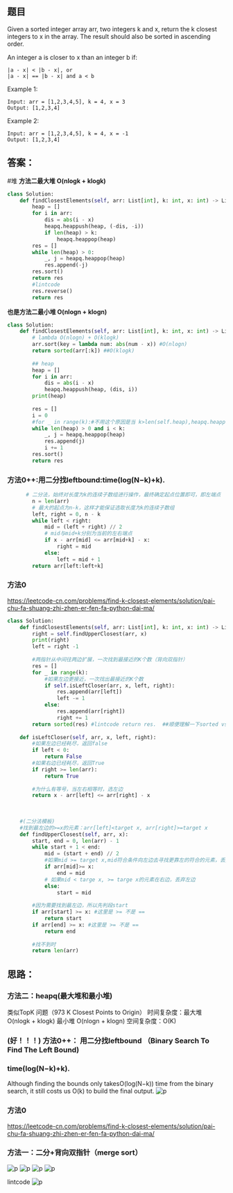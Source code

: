 ## 题目
Given a sorted integer array arr, two integers k and x, return the k closest integers to x in the array. The result should also be sorted in ascending order.

An integer a is closer to x than an integer b if:
```
|a - x| < |b - x|, or
|a - x| == |b - x| and a < b
 ```

Example 1:
```
Input: arr = [1,2,3,4,5], k = 4, x = 3
Output: [1,2,3,4]
```
Example 2:
```
Input: arr = [1,2,3,4,5], k = 4, x = -1
Output: [1,2,3,4]
```


## 答案：
#堆
**方法二最大堆 O(nlogk + klogk)**
```python
class Solution:
    def findClosestElements(self, arr: List[int], k: int, x: int) -> List[int]:
        heap = []
        for i in arr:
            dis = abs(i - x)
            heapq.heappush(heap, (-dis, -i))
            if len(heap) > k:
                heapq.heappop(heap)
        res = []
        while len(heap) > 0:
            _, j = heapq.heappop(heap)
            res.append(-j)
        res.sort()
        return res
        #lintcode
        res.reverse()
        return res
```
**也是方法二最小堆 O(nlogn + klogn)**
```python
class Solution:
    def findClosestElements(self, arr: List[int], k: int, x: int) -> List[int]:
        # lambda O(nlogn) + O(klogk)
        arr.sort(key = lambda num: abs(num - x)) #O(nlogn)
        return sorted(arr[:k]) ##O(klogk)
        
        ## heap
        heap = []
        for i in arr:
            dis = abs(i - x)
            heapq.heappush(heap, (dis, i))
        print(heap)
        
        res = []
        i = 0
        #for _ in range(k):#不用这个原因是当 k>len(self.heap),heapq.heappop会Index error
        while len(heap) > 0 and i < k:
            _, j = heapq.heappop(heap)
            res.append(j)
            i += 1
        res.sort()
        return res

```

### 方法0++:用二分找leftbound:time(log(N−k)+k).
```python
      # 二分法，始终对长度为k的连续子数组进行操作，最终确定起点位置即可，即左端点
        n = len(arr)
        # 最大的起点为n-k，这样才能保证选取长度为k的连续子数组
        left, right = 0, n - k
        while left < right:
            mid = (left + right) // 2
            # mid与mid+k分别为当前的左右端点
            if x - arr[mid] <= arr[mid+k] - x:
                right = mid
            else:
                left = mid + 1
        return arr[left:left+k]
```
###  方法0

https://leetcode-cn.com/problems/find-k-closest-elements/solution/pai-chu-fa-shuang-zhi-zhen-er-fen-fa-python-dai-ma/

```python
class Solution:
    def findClosestElements(self, arr: List[int], k: int, x: int) -> List[int]:
        right = self.findUpperClosest(arr, x)
        print(right)
        left = right -1
        
        #两指针从中间往两边扩展，一次找到最接近的K个数（背向双指针）
        res = []
        for _ in range(k):
            #如果左边更接近，一次找出最接近的K个数
            if self.isLeftCloser(arr, x, left, right):
                res.append(arr[left])
                left -= 1
            else:
                res.append(arr[right])
                right += 1
        return sorted(res) #lintcode return res.  ##顺便理解一下sorted vs sort
    
    def isLeftCloser(self, arr, x, left, right):
        #如果左边已经耗尽，返回false
        if left < 0:
            return False
        #如果右边已经耗尽，返回True
        if right >= len(arr):
            return True
        
        #为什么有等号，当左右相等时，选左边
        return x - arr[left] <= arr[right] - x
    
        
     
    #(二分法模板)
    #找到最左边的>=x的元素：arr[left]<target x, arr[right]>=target x
    def findUpperClosest(self, arr, x):
        start, end = 0, len(arr) - 1
        while start + 1 < end:
            mid = (start + end) // 2
            #如果mid >= target x,mid符合条件向左边去寻找更靠左的符合的元素，丢弃右边
            if arr[mid]>= x:
                end = mid
            # 如果mid < targe x, >= targe x的元素在右边，丢弃左边
            else:
                start = mid
            
        #因为需要找到最左边，所以先判段start
        if arr[start] >= x: #这里是 >= 不是 ==
            return start
        if arr[end] >= x: #这里是 >= 不是 ==
            return end
        
        #找不到时
        return len(arr)
```               
                

## 思路：

### 方法二：heapq(最大堆和最小堆)
类似TopK 问题（973 K Closest Points to Origin）
时间复杂度：最大堆 O(nlogk + klogk)  最小堆 O(nlogn + klogn)
空间复杂度：O(K)

### (好！！！) 方法0++： 用二分找leftbound （Binary Search To Find The Left Bound)
### time(log(N−k)+k).
Although finding the bounds only takesO(log(N−k)) time from the binary search, 
it still costs us O(k) to build the final output.
![p](https://github.com/SSRRBB/Leetcode/blob/main/Images/419.png)

###  方法0

https://leetcode-cn.com/problems/find-k-closest-elements/solution/pai-chu-fa-shuang-zhi-zhen-er-fen-fa-python-dai-ma/
###  方法一：二分+背向双指针（merge sort）
![p](https://github.com/SSRRBB/Leetcode/blob/main/Images/51.png)
![p](https://github.com/SSRRBB/Leetcode/blob/main/Images/52.png)
![p](https://github.com/SSRRBB/Leetcode/blob/main/Images/53.png)
![p](https://github.com/SSRRBB/Leetcode/blob/main/Images/54.png)


        
       
lintcode
![p](https://github.com/SSRRBB/Leetcode/blob/main/Images/50.png)
